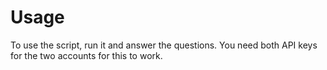 # Usage
To use the script, run it and answer the questions.
You need both API keys for the two accounts for this to work.
